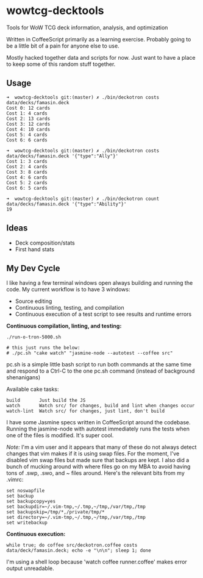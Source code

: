 wowtcg-decktools
================

Tools for WoW TCG deck information, analysis, and optimization

Written in CoffeeScript primarily as a learning exercise.  Probably going to be a little bit of a pain for anyone else
to use.

Mostly hacked together data and scripts for now.  Just want to have a place to keep some of this random stuff together.

Usage
-----

    ➜  wowtcg-decktools git:(master) ✗ ./bin/deckotron costs data/decks/famasin.deck
    Cost 0: 12 cards
    Cost 1: 4 cards
    Cost 2: 13 cards
    Cost 3: 12 cards
    Cost 4: 10 cards
    Cost 5: 4 cards
    Cost 6: 6 cards

    ➜  wowtcg-decktools git:(master) ✗ ./bin/deckotron costs data/decks/famasin.deck '{"type":"Ally"}'
    Cost 1: 3 cards
    Cost 2: 4 cards
    Cost 3: 8 cards
    Cost 4: 6 cards
    Cost 5: 2 cards
    Cost 6: 5 cards

    ➜  wowtcg-decktools git:(master) ✗ ./bin/deckotron count data/decks/famasin.deck '{"type":"Ability"}'
    19

Ideas
-----

- Deck composition/stats
- First hand stats

My Dev Cycle
------------

I like having a few terminal windows open always building and running the code.  My current workflow is to have 3
windows:

- Source editing
- Continuous linting, testing, and compilation
- Continuous execution of a test script to see results and runtime errors

**Continuous compilation, linting, and testing:**

    ./run-o-tron-5000.sh
    
    # this just runs the below:
    # ./pc.sh "cake watch" "jasmine-node --autotest --coffee src"

pc.sh is a simple little bash script to run both commands at the same time and respond to a Ctrl-C to the one pc.sh
command (instead of background shenanigans)

Available cake tasks:

    build       Just build the JS
    watch       Watch src/ for changes, build and lint when changes occur
    watch-lint  Watch src/ for changes, just lint, don't build

I have some Jasmine specs written in CoffeeScript around the codebase.  Running the jasmine-node with autotest
immediately runs the tests when one of the files is modified.  It's super cool.

*Note:* I'm a vim user and it appears that many of these do not always detect changes that vim makes if it is using swap
files.  For the moment, I've disabled vim swap files but made sure that backups are kept.  I also did a bunch of mucking
around with where files go on my MBA to avoid having tons of .swp, .swo, and ~ files around.  Here's the relevant bits
from my .vimrc:

    set noswapfile
    set backup
    set backupcopy=yes
    set backupdir=~/.vim-tmp,~/.tmp,~/tmp,/var/tmp,/tmp
    set backupskip=/tmp/*,/private/tmp/*
    set directory=~/.vim-tmp,~/.tmp,~/tmp,/var/tmp,/tmp
    set writebackup

**Continuous execution:**

    while true; do coffee src/deckotron.coffee costs data/deck/famasin.deck; echo -e "\n\n"; sleep 1; done

I'm using a shell loop because 'watch coffee runner.coffee' makes error output unreadable.
